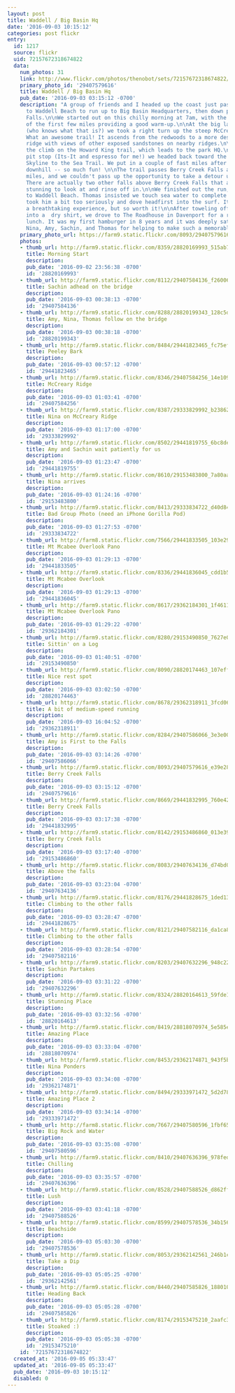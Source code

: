 ```yaml
---
layout: post
title: Waddell / Big Basin Hq
date: '2016-09-03 10:15:12'
categories: post flickr
entry:
  id: 1217
  source: flickr
  uid: 72157672318674822
  data:
    num_photos: 31
    link: http://www.flickr.com/photos/thenobot/sets/72157672318674822/
    primary_photo_id: '29407579616'
    title: Waddell / Big Basin Hq
    pub_date: '2016-09-03 03:15:12 -0700'
    description: "A group of friends and I headed up the coast just past Davenport
      to Waddell Beach to run up to Big Basin Headquarters, then down past Berry Creek
      Falls.\n\nWe started out on this chilly morning at 7am, with the gentle uphill
      of the first few miles providing a good warm-up.\n\nAt the big landing-gear
      (who knows what that is?) we took a right turn up the steep McCreary Ridge Trail.
      What an awesome trail! It ascends from the redwoods to a more desert-like exposed
      ridge with views of other exposed sandstones on nearby ridges.\n\nWe continued
      the climb on the Howard King trail, which leads to the park HQ.\n\nAfter a quick
      pit stop (Its-It and espresso for me!) we headed back toward the coast on the
      Skyline to the Sea Trail. We put in a couple of fast miles after the trail turned
      downhill -- so much fun! \n\nThe trail passes Berry Creek Falls after a few
      miles, and we couldn't pass up the opportunity to take a detour up the falls.
      There are actually two other falls above Berry Creek Falls that are absolutely
      stunning to look at and rinse off in.\n\nWe finished out the run, returning
      to Waddell Beach. Thomas insisted we touch sea water to complete the run. I
      took him a bit too seriously and dove headfirst into the surf. It was literally
      a breathtaking experience, but so worth it!\n\nAfter toweling off and changing
      into a  dry shirt, we drove to The Roadhouse in Davenport for a really excellent
      lunch. It was my first hamburger in 8 years and it was deeply satisfying.\n\nThanks
      Nina, Amy, Sachin, and Thomas for helping to make such a memorable day."
    primary_photo_url: https://farm9.static.flickr.com/8093/29407579616_e39e28329c_m.jpg
    photos:
    - thumb_url: http://farm9.static.flickr.com/8359/28820169993_515ab75442_s.jpg
      title: Morning Start
      description: 
      pub_date: '2016-09-02 23:56:38 -0700'
      id: '28820169993'
    - thumb_url: http://farm9.static.flickr.com/8112/29407584136_f26006e098_s.jpg
      title: Sachin adhead on the bridge
      description: 
      pub_date: '2016-09-03 00:38:13 -0700'
      id: '29407584136'
    - thumb_url: http://farm9.static.flickr.com/8288/28820199343_128c5df826_s.jpg
      title: Amy, Nina, Thomas follow on the bridge
      description: 
      pub_date: '2016-09-03 00:38:18 -0700'
      id: '28820199343'
    - thumb_url: http://farm9.static.flickr.com/8484/29441823465_fc75ef3c45_s.jpg
      title: Peeley Bark
      description: 
      pub_date: '2016-09-03 00:57:12 -0700'
      id: '29441823465'
    - thumb_url: http://farm9.static.flickr.com/8346/29407584256_14e109638f_s.jpg
      title: McCreary Ridge
      description: 
      pub_date: '2016-09-03 01:03:41 -0700'
      id: '29407584256'
    - thumb_url: http://farm9.static.flickr.com/8387/29333829992_b2386263b1_s.jpg
      title: Nina on McCreary Ridge
      description: 
      pub_date: '2016-09-03 01:17:00 -0700'
      id: '29333829992'
    - thumb_url: http://farm9.static.flickr.com/8502/29441819755_6bc8de28d8_s.jpg
      title: Amy and Sachin wait patiently for us
      description: 
      pub_date: '2016-09-03 01:23:47 -0700'
      id: '29441819755'
    - thumb_url: http://farm9.static.flickr.com/8610/29153483800_7a80aaba0d_s.jpg
      title: Nina arrives
      description: 
      pub_date: '2016-09-03 01:24:16 -0700'
      id: '29153483800'
    - thumb_url: http://farm9.static.flickr.com/8413/29333834722_d40d84cc0f_s.jpg
      title: Bad Group Photo (need an iPhone Gorilla Pod)
      description: 
      pub_date: '2016-09-03 01:27:53 -0700'
      id: '29333834722'
    - thumb_url: http://farm8.static.flickr.com/7566/29441833505_103e29e6cc_s.jpg
      title: Mt Mcabee Overlook Pano
      description: 
      pub_date: '2016-09-03 01:29:13 -0700'
      id: '29441833505'
    - thumb_url: http://farm9.static.flickr.com/8336/29441836045_cdd1b5b14f_s.jpg
      title: Mt Mcabee Overlook
      description: 
      pub_date: '2016-09-03 01:29:13 -0700'
      id: '29441836045'
    - thumb_url: http://farm9.static.flickr.com/8617/29362184301_1f461152f7_s.jpg
      title: Mt Mcabee Overlook Pano
      description: 
      pub_date: '2016-09-03 01:29:22 -0700'
      id: '29362184301'
    - thumb_url: http://farm9.static.flickr.com/8280/29153490850_7627e07965_s.jpg
      title: Sittin' on a Log
      description: 
      pub_date: '2016-09-03 01:40:51 -0700'
      id: '29153490850'
    - thumb_url: http://farm9.static.flickr.com/8090/28820174463_107eff9a71_s.jpg
      title: Nice rest spot
      description: 
      pub_date: '2016-09-03 03:02:50 -0700'
      id: '28820174463'
    - thumb_url: http://farm9.static.flickr.com/8678/29362318911_3fcd068f72_s.jpg
      title: A bit of medium-speed running
      description: 
      pub_date: '2016-09-03 16:04:52 -0700'
      id: '29362318911'
    - thumb_url: http://farm9.static.flickr.com/8284/29407586066_3e3e00c0f4_s.jpg
      title: Amy is First to the Falls
      description: 
      pub_date: '2016-09-03 03:14:26 -0700'
      id: '29407586066'
    - thumb_url: http://farm9.static.flickr.com/8093/29407579616_e39e28329c_s.jpg
      title: Berry Creek Falls
      description: 
      pub_date: '2016-09-03 03:15:12 -0700'
      id: '29407579616'
    - thumb_url: http://farm9.static.flickr.com/8669/29441832995_760e428dd4_s.jpg
      title: Berry Creek Falls
      description: 
      pub_date: '2016-09-03 03:17:38 -0700'
      id: '29441832995'
    - thumb_url: http://farm9.static.flickr.com/8142/29153486860_013e39c950_s.jpg
      title: Berry Creek Falls
      description: 
      pub_date: '2016-09-03 03:17:40 -0700'
      id: '29153486860'
    - thumb_url: http://farm9.static.flickr.com/8083/29407634136_d74bd0ecc0_s.jpg
      title: Above the falls
      description: 
      pub_date: '2016-09-03 03:23:04 -0700'
      id: '29407634136'
    - thumb_url: http://farm9.static.flickr.com/8176/29441828675_1ded137169_s.jpg
      title: Climbing to the other falls
      description: 
      pub_date: '2016-09-03 03:28:47 -0700'
      id: '29441828675'
    - thumb_url: http://farm9.static.flickr.com/8121/29407582116_da1ca8e9c0_s.jpg
      title: Climbing to the other falls
      description: 
      pub_date: '2016-09-03 03:28:54 -0700'
      id: '29407582116'
    - thumb_url: http://farm9.static.flickr.com/8203/29407632296_948c2202e2_s.jpg
      title: Sachin Partakes
      description: 
      pub_date: '2016-09-03 03:31:22 -0700'
      id: '29407632296'
    - thumb_url: http://farm9.static.flickr.com/8324/28820164613_59fde1970e_s.jpg
      title: Stunning Place
      description: 
      pub_date: '2016-09-03 03:32:56 -0700'
      id: '28820164613'
    - thumb_url: http://farm9.static.flickr.com/8419/28818070974_5e585ed55c_s.jpg
      title: Amazing Place
      description: 
      pub_date: '2016-09-03 03:33:04 -0700'
      id: '28818070974'
    - thumb_url: http://farm9.static.flickr.com/8453/29362174871_943f5b2004_s.jpg
      title: Nina Ponders
      description: 
      pub_date: '2016-09-03 03:34:08 -0700'
      id: '29362174871'
    - thumb_url: http://farm9.static.flickr.com/8494/29333971472_5d2d78daa7_s.jpg
      title: Amazing Place 2
      description: 
      pub_date: '2016-09-03 03:34:14 -0700'
      id: '29333971472'
    - thumb_url: http://farm8.static.flickr.com/7667/29407580596_1fbf65c43e_s.jpg
      title: Big Rock and Water
      description: 
      pub_date: '2016-09-03 03:35:08 -0700'
      id: '29407580596'
    - thumb_url: http://farm9.static.flickr.com/8410/29407636396_978fed6075_s.jpg
      title: Chilling
      description: 
      pub_date: '2016-09-03 03:35:57 -0700'
      id: '29407636396'
    - thumb_url: http://farm9.static.flickr.com/8528/29407588526_d862ff3358_s.jpg
      title: Lush
      description: 
      pub_date: '2016-09-03 03:41:18 -0700'
      id: '29407588526'
    - thumb_url: http://farm9.static.flickr.com/8599/29407578536_34b1563c78_s.jpg
      title: Beachside
      description: 
      pub_date: '2016-09-03 05:03:30 -0700'
      id: '29407578536'
    - thumb_url: http://farm9.static.flickr.com/8053/29362142561_246b1c85f1_s.jpg
      title: Take a Dip
      description: 
      pub_date: '2016-09-03 05:05:25 -0700'
      id: '29362142561'
    - thumb_url: http://farm9.static.flickr.com/8440/29407585826_18801037a9_s.jpg
      title: Heading Back
      description: 
      pub_date: '2016-09-03 05:05:28 -0700'
      id: '29407585826'
    - thumb_url: http://farm9.static.flickr.com/8174/29153475210_2aafc3f1df_s.jpg
      title: Stoaked :)
      description: 
      pub_date: '2016-09-03 05:05:38 -0700'
      id: '29153475210'
    id: '72157672318674822'
  created_at: '2016-09-05 05:33:47'
  updated_at: '2016-09-05 05:33:47'
  pub_date: '2016-09-03 10:15:12'
  disabled: 0
---
```

